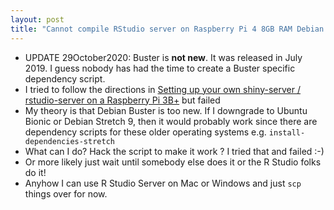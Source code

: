 ```yaml
---
layout: post
title: "Cannot compile RStudio server on Raspberry Pi 4 8GB RAM Debian 10 Buster"
---
```


* UPDATE 29October2020: Buster is **not new**. It was released in July 2019. I guess nobody has had the time to create a Buster specific dependency script.
* I tried to follow the directions in [Setting up your own shiny-server / rstudio-server on a Raspberry Pi 3B+](https://community.rstudio.com/t/setting-up-your-own-shiny-server-rstudio-server-on-a-raspberry-pi-3b/18982) but failed
* My theory is that Debian Buster is too new. If I downgrade to Ubuntu Bionic or Debian Stretch 9, then it would probably work since there are dependency scripts for these older operating systems e.g. `install-dependencies-stretch`
* What can I do?  Hack the script to make it work ? I tried that and failed :-)
* Or more likely just wait until somebody else does it or the R Studio folks do it!
* Anyhow I can use R Studio Server on Mac or Windows and just `scp` things over for now.
